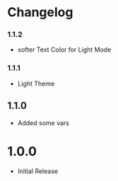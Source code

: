 # Changelog

### 1.1.2
* softer Text Color for Light Mode

### 1.1.1
* Light Theme

## 1.1.0
* Added some vars

# 1.0.0
* Initial Release
